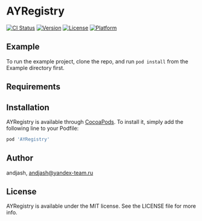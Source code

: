 # AYRegistry

[![CI Status](http://img.shields.io/travis/andjash/AYRegistry.svg?style=flat)](https://travis-ci.org/andjash/AYRegistry)
[![Version](https://img.shields.io/cocoapods/v/AYRegistry.svg?style=flat)](http://cocoapods.org/pods/AYRegistry)
[![License](https://img.shields.io/cocoapods/l/AYRegistry.svg?style=flat)](http://cocoapods.org/pods/AYRegistry)
[![Platform](https://img.shields.io/cocoapods/p/AYRegistry.svg?style=flat)](http://cocoapods.org/pods/AYRegistry)

## Example

To run the example project, clone the repo, and run `pod install` from the Example directory first.

## Requirements

## Installation

AYRegistry is available through [CocoaPods](http://cocoapods.org). To install
it, simply add the following line to your Podfile:

```ruby
pod 'AYRegistry'
```

## Author

andjash, andjash@yandex-team.ru

## License

AYRegistry is available under the MIT license. See the LICENSE file for more info.
